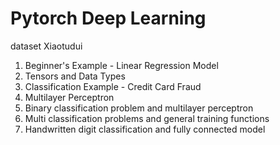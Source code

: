 # Pytorch Deep Learning

dataset
Xiaotudui

1. Beginner's Example - Linear Regression Model
2. Tensors and Data Types
3. Classification Example - Credit Card Fraud
4. Multilayer Perceptron
5. Binary classification problem and multilayer perceptron
6. Multi classification problems and general training functions
7. Handwritten digit classification and fully connected model
